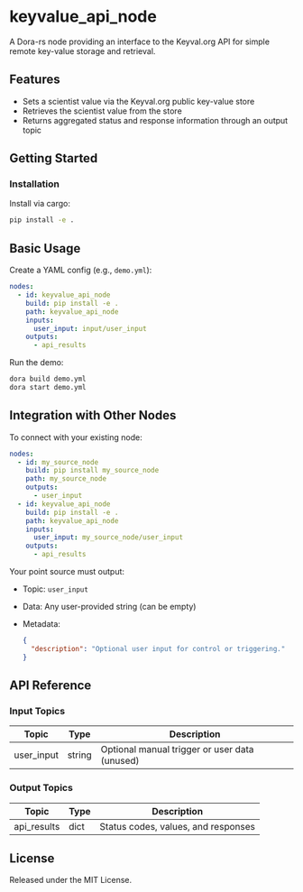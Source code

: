 # keyvalue_api_node

A Dora-rs node providing an interface to the Keyval.org API for simple remote key-value storage and retrieval.

## Features
- Sets a scientist value via the Keyval.org public key-value store
- Retrieves the scientist value from the store
- Returns aggregated status and response information through an output topic

## Getting Started

### Installation
Install via cargo:
```bash
pip install -e .
```

## Basic Usage

Create a YAML config (e.g., `demo.yml`):

```yaml
nodes:
  - id: keyvalue_api_node
    build: pip install -e .
    path: keyvalue_api_node
    inputs:
      user_input: input/user_input
    outputs:
      - api_results
```

Run the demo:

```bash
dora build demo.yml
dora start demo.yml
```

## Integration with Other Nodes

To connect with your existing node:

```yaml
nodes:
  - id: my_source_node
    build: pip install my_source_node
    path: my_source_node
    outputs:
      - user_input
  - id: keyvalue_api_node
    build: pip install -e .
    path: keyvalue_api_node
    inputs:
      user_input: my_source_node/user_input
    outputs:
      - api_results
```

Your point source must output:

* Topic: `user_input`
* Data: Any user-provided string (can be empty)
* Metadata:

  ```json
  {
    "description": "Optional user input for control or triggering."
  }
  ```

## API Reference

### Input Topics

| Topic       | Type   | Description                                  |
| ----------- | ------ | -------------------------------------------- |
| user_input  | string | Optional manual trigger or user data (unused) |

### Output Topics

| Topic        | Type   | Description                          |
| ------------ | ------ | ------------------------------------ |
| api_results  | dict   | Status codes, values, and responses  |


## License

Released under the MIT License.
